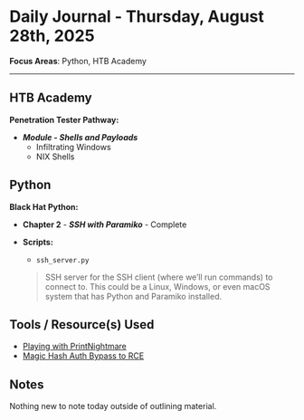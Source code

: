 # Daily Journal - Thursday, August 28th, 2025

**Focus Areas**: Python, HTB Academy

---

## HTB Academy

**Penetration Tester Pathway:**

- ***Module - Shells and Payloads***
  - Infiltrating Windows
  - NIX Shells

## Python

**Black Hat Python:**

- **Chapter 2** - ***SSH with Paramiko*** - Complete
  
- **Scripts:**
  
  - `ssh_server.py`
  
  >SSH server for the SSH client (where we’ll run commands) to connect to. This could be a Linux,
  >Windows, or even macOS system that has Python and Paramiko installed.

## Tools / Resource(s) Used

- [Playing with PrintNightmare](https://0xdf.gitlab.io/2021/07/08/playing-with-printnightmare.html)
- [Magic Hash Auth Bypass to RCE](https://posts.slayerlabs.com/rconfig-vulns/)

## Notes

Nothing new to note today outside of outlining material.
